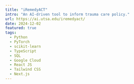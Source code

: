 ```yaml
---
title: "iRemedyACT"
intro: "An AI-driven tool to inform trauma care policy."
url: https://ai.utsa.edu/iremedyact/
date: 2024-12-02
featured: true
tags:
  - Python
  - PyTorch
  - scikit-learn
  - TypeScript
  - SQL
  - Google Cloud
  - React JS
  - Tailwind CSS
  - Next.js
---
```


